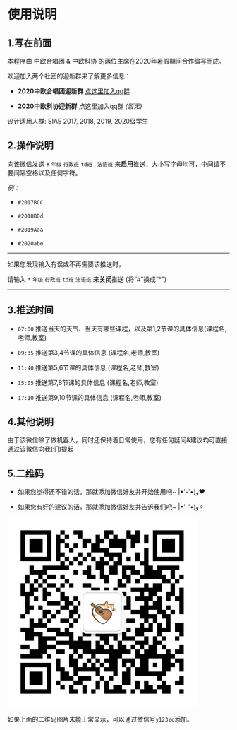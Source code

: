# 使用说明

## 1.写在前面

本程序由 中欧合唱团 & 中欧科协 的两位主席在2020年暑假期间合作编写而成。

欢迎加入两个社团的迎新群来了解更多信息：

+ **2020中欧合唱团迎新群** [点这里加入qq群](https://qm.qq.com/cgi-bin/qm/qr?k=6C9a4ZK238xeSyhPQfJJUlCFxDWuwSFH&authKey=OfsfYt8fayNh2gVRQaIr1A7Hc6EJokbzVZBqssExM+EvLr+tRq60gRL4Y8NiYvhY&noverify=0)

+ **2020中欧科协迎新群** 点这里加入qq群 *(暂无)*

设计适用人群: SIAE 2017, 2018, 2019, 2020级学生

## 2.操作说明

向该微信发送  ``#`` ``年级`` ``行政班``  ``td班`` `` 法语班``  来**启用**推送，大小写字母均可，中间请不要间隔空格以及任何字符。

*例：*

+ ``#2017BCC``

+ ``#2018BDd``

+ ``#2019Aaa``

+ ``#2020abe``

----

如果您发现输入有误或不再需要该推送时，

请输入  ``*`` ``年级`` ``行政班`` ``td班`` ``法语班``  来**关闭**推送 (将“#”换成“*”)

----

## 3.推送时间

+ ``07:00`` 推送当天的天气、当天有哪些课程，以及第1,2节课的具体信息(课程名,老师,教室)

+ ``09:35`` 推送第3,4节课的具体信息 (课程名,老师,教室)

+ ``11:40`` 推送第5,6节课的具体信息 (课程名,老师,教室)

+ ``15:05`` 推送第7,8节课的具体信息 (课程名,老师,教室)

+ ``17:10`` 推送第9,10节课的具体信息 (课程名,老师,教室)

## 4.其他说明

由于该微信除了做机器人，同时还保持着日常使用，您有任何疑问&建议均可直接通过该微信向我(们)提起



## 5.二维码

+ 如果您觉得还不错的话，那就添加微信好友并开始使用吧~   ‎|•'-'•)و❤

+ 如果您有好的建议的话，那就添加微信好友并告诉我们吧~   ‎|•'-'•)و✧

![二维码](https://github.com/laorange/wechat_robot/raw/master/util/qrcode_laorange.png)

如果上面的二维码图片未能正常显示，可以通过微信号``y123zc``添加。